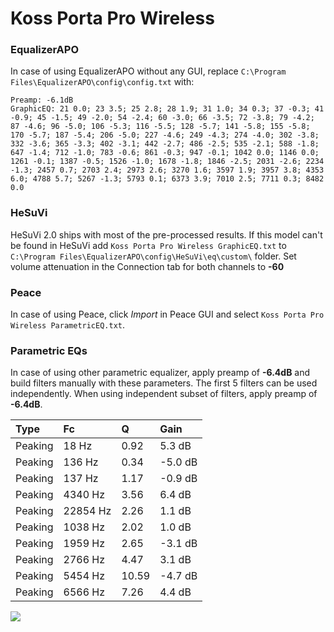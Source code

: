 # Koss Porta Pro Wireless

### EqualizerAPO
In case of using EqualizerAPO without any GUI, replace `C:\Program Files\EqualizerAPO\config\config.txt`
with:
```
Preamp: -6.1dB
GraphicEQ: 21 0.0; 23 3.5; 25 2.8; 28 1.9; 31 1.0; 34 0.3; 37 -0.3; 41 -0.9; 45 -1.5; 49 -2.0; 54 -2.4; 60 -3.0; 66 -3.5; 72 -3.8; 79 -4.2; 87 -4.6; 96 -5.0; 106 -5.3; 116 -5.5; 128 -5.7; 141 -5.8; 155 -5.8; 170 -5.7; 187 -5.4; 206 -5.0; 227 -4.6; 249 -4.3; 274 -4.0; 302 -3.8; 332 -3.6; 365 -3.3; 402 -3.1; 442 -2.7; 486 -2.5; 535 -2.1; 588 -1.8; 647 -1.4; 712 -1.0; 783 -0.6; 861 -0.3; 947 -0.1; 1042 0.0; 1146 0.0; 1261 -0.1; 1387 -0.5; 1526 -1.0; 1678 -1.8; 1846 -2.5; 2031 -2.6; 2234 -1.3; 2457 0.7; 2703 2.4; 2973 2.6; 3270 1.6; 3597 1.9; 3957 3.8; 4353 6.0; 4788 5.7; 5267 -1.3; 5793 0.1; 6373 3.9; 7010 2.5; 7711 0.3; 8482 0.0
```

### HeSuVi
HeSuVi 2.0 ships with most of the pre-processed results. If this model can't be found in HeSuVi add
`Koss Porta Pro Wireless GraphicEQ.txt` to `C:\Program Files\EqualizerAPO\config\HeSuVi\eq\custom\` folder.
Set volume attenuation in the Connection tab for both channels to **-60**

### Peace
In case of using Peace, click *Import* in Peace GUI and select `Koss Porta Pro Wireless ParametricEQ.txt`.

### Parametric EQs
In case of using other parametric equalizer, apply preamp of **-6.4dB** and build filters manually
with these parameters. The first 5 filters can be used independently.
When using independent subset of filters, apply preamp of **-6.4dB**.

| Type    | Fc       |     Q | Gain    |
|:--------|:---------|:------|:--------|
| Peaking | 18 Hz    |  0.92 | 5.3 dB  |
| Peaking | 136 Hz   |  0.34 | -5.0 dB |
| Peaking | 137 Hz   |  1.17 | -0.9 dB |
| Peaking | 4340 Hz  |  3.56 | 6.4 dB  |
| Peaking | 22854 Hz |  2.26 | 1.1 dB  |
| Peaking | 1038 Hz  |  2.02 | 1.0 dB  |
| Peaking | 1959 Hz  |  2.65 | -3.1 dB |
| Peaking | 2766 Hz  |  4.47 | 3.1 dB  |
| Peaking | 5454 Hz  | 10.59 | -4.7 dB |
| Peaking | 6566 Hz  |  7.26 | 4.4 dB  |

![](https://raw.githubusercontent.com/jaakkopasanen/AutoEq/master/results/rtings/avg/Koss%20Porta%20Pro%20Wireless/Koss%20Porta%20Pro%20Wireless.png)